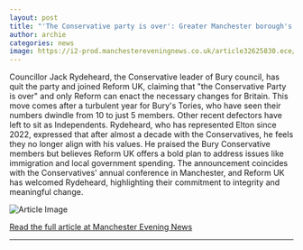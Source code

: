 ```yaml
---
layout: post
title: "'The Conservative party is over': Greater Manchester borough's Tory leader defects to Reform"
author: archie
categories: news
image: https://i2-prod.manchestereveningnews.co.uk/article32625830.ece/ALTERNATES/s1200/0_jack-ryde.jpg
---
```

Councillor Jack Rydeheard, the Conservative leader of Bury council, has quit the party and joined Reform UK, claiming that "the Conservative Party is over" and only Reform can enact the necessary changes for Britain. This move comes after a turbulent year for Bury's Tories, who have seen their numbers dwindle from 10 to just 5 members. Other recent defectors have left to sit as Independents. Rydeheard, who has represented Elton since 2022, expressed that after almost a decade with the Conservatives, he feels they no longer align with his values. He praised the Bury Conservative members but believes Reform UK offers a bold plan to address issues like immigration and local government spending. The announcement coincides with the Conservatives' annual conference in Manchester, and Reform UK has welcomed Rydeheard, highlighting their commitment to integrity and meaningful change.

![Article Image](https://i2-prod.manchestereveningnews.co.uk/article32625830.ece/ALTERNATES/s1200/0_jack-ryde.jpg)

[Read the full article at Manchester Evening News](https://www.manchestereveningnews.co.uk/news/greater-manchester-news/the-conservative-party-over-greater-32625842)

---
